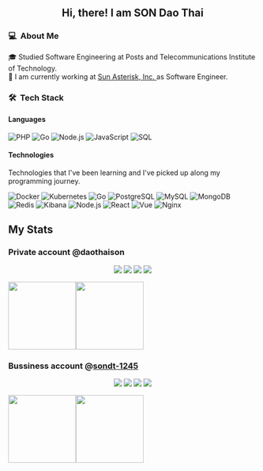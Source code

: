 <div align="center">
  <h2> 
    Hi, there! I am SON Dao Thai
  </h2>
</div>

### 💻 &nbsp;About Me
🎓  Studied Software Engineering at Posts and Telecommunications Institute of Technology.  
🔭  I am currently working at [Sun Asterisk, Inc. ](https://github.com/framgia) as Software Engineer.

### 🛠 &nbsp;Tech Stack
#### Languages

![PHP](https://img.shields.io/badge/-Php-green?&logo=PHP&logoColor=007396)
![Go](https://img.shields.io/badge/-Golang-green?&logo=Go&logoColor=00ADD8)
![Node.js](https://img.shields.io/badge/-Node.js-green?&logo=node.js)
![JavaScript](https://img.shields.io/badge/-JavaScript-green?&logo=JavaScript&logoColor=ddc508)
![SQL](https://img.shields.io/badge/-SQL-green?&logo=MySQL&logoColor=4479A1)

#### Technologies
Technologies that I've been learning and I've picked up along my programming journey.

![Docker](https://img.shields.io/badge/-Docker-yellow?&logo=Docker)
![Kubernetes](https://img.shields.io/badge/-kubernetes-yellow?&logo=kubernetes)
![Go](https://img.shields.io/badge/-Golang-yellow?&logo=Go&logoColor=00ADD8)
![PostgreSQL](https://img.shields.io/badge/-PostgreSQL-yellow?&logo=postgresql&logoColor=4479A1)
![MySQL](https://img.shields.io/badge/-MySQL-yellow?&logo=mysql&logoColor=4479A1)
![MongoDB](https://img.shields.io/badge/-MongoDB-yellow?&logo=mongoDB&logoColor=47A248)
![Redis](https://img.shields.io/badge/-Redis-yellow?&logo=Redis&logoColor=DC382D)
![Kibana](https://img.shields.io/badge/-Kibana-yellow?&logo=Kibana&logoColor=E6522C)
![Node.js](https://img.shields.io/badge/-Node.js-yellow?&logo=node.js)
![React](https://img.shields.io/badge/-React-yellow?&logo=React)
![Vue](https://img.shields.io/badge/-Vue-yellow?&logo=Vue.js)
![Nginx](https://img.shields.io/badge/-Nginx-yellow?&logo=Nginx&logoColor=269539)

## My Stats

### Private account @daothaison

<p align=center>
  <img src="https://visitor-badge.glitch.me/badge?page_id=daothaison/daothaison" />  
  <img src=https://badges.pufler.dev/repos/daothaison/>
  <img src="https://komarev.com/ghpvc/?username=daothaison&color=blueviolet" />
  <img src="https://hits.seeyoufarm.com/api/count/incr/badge.svg?url=https%3A%2F%2Fgithub.com%2Fdaothaison&count_bg=%2379C83D&title_bg=%23555555&icon=&icon_color=%23E7E7E7&title=hits&edge_flat=false"/>
</p>

<a><img height="137px" src="https://github-readme-stats.vercel.app/api?username=daothaison&hide_title=true&hide_border=true&show_icons=true&include_all_commits=true&count_private=true&line_height=21&text_color=000&icon_color=000&bg_color=0,ea6161,ffc64d,fffc4d,52fa5a&theme=graywhite" /><!-- wi*quL3fcV --><img height="137px" src="https://github-readme-stats.vercel.app/api/top-langs/?username=daothaison&hide=html&hide_title=true&hide_border=true&layout=compact&langs_count=7&exclude_repo=comp426,Redventures-Movie-Quotes&text_color=000&icon_color=fff&bg_color=0,52fa5a,4dfcff,c64dff&theme=graywhite" /></a>

### Bussiness account @[sondt-1245](https://github.com/sondt-1245)
<p align=center>
  <img src="https://visitor-badge.glitch.me/badge?page_id=sondt-1245/sondt-1245" />  
  <img src=https://badges.pufler.dev/repos/sondt-1245/>
  <img src="https://komarev.com/ghpvc/?username=sondt-1245&color=blueviolet" />
  <img src="https://hits.seeyoufarm.com/api/count/incr/badge.svg?url=https%3A%2F%2Fgithub.com%2Fsondt-1245&count_bg=%2379C83D&title_bg=%23555555&icon=&icon_color=%23E7E7E7&title=hits&edge_flat=false"/>
</p>

<a><img height="137px" src="https://github-readme-stats.vercel.app/api?username=sondt-1245&hide_title=true&hide_border=true&show_icons=true&include_all_commits=true&count_private=true&line_height=21&text_color=000&icon_color=000&bg_color=0,ea6161,ffc64d,fffc4d,52fa5a&theme=graywhite" /><!-- wi*quL3fcV --><img height="137px" src="https://github-readme-stats.vercel.app/api/top-langs/?username=sondt-1245&hide=html&hide_title=true&hide_border=true&layout=compact&langs_count=7&exclude_repo=comp426,Redventures-Movie-Quotes&text_color=000&icon_color=fff&bg_color=0,52fa5a,4dfcff,c64dff&theme=graywhite" /></a>
